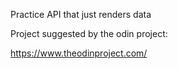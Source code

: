 Practice API that just renders data 

Project suggested by the odin project:

https://www.theodinproject.com/
